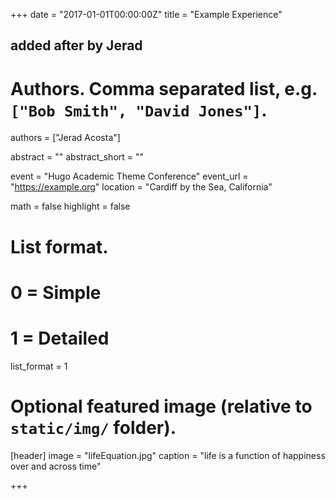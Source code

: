 +++
date = "2017-01-01T00:00:00Z"
title = "Example Experience"

## added after by Jerad
# Authors. Comma separated list, e.g. `["Bob Smith", "David Jones"]`.
authors = ["Jerad Acosta"]

abstract = ""
abstract_short = ""

event = "Hugo Academic Theme Conference"
event_url = "https://example.org"
location = "Cardiff by the Sea, California"

math = false
highlight = false

# List format.
#   0 = Simple
#   1 = Detailed
list_format = 1

# Optional featured image (relative to `static/img/` folder).
[header]
image = "lifeEquation.jpg"
caption = "life is a function of happiness over and across time"

+++
